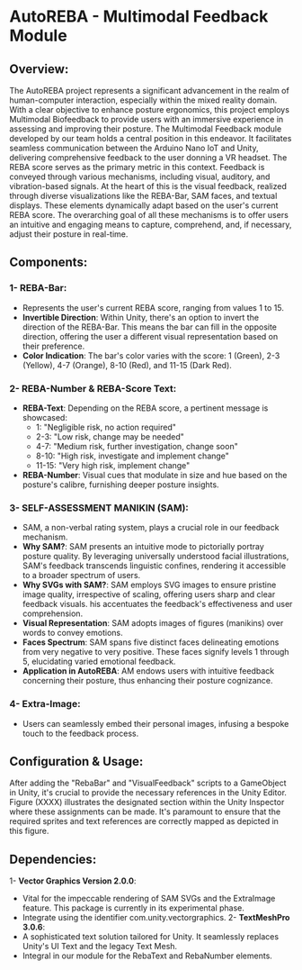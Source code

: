 # AutoREBA - Multimodal Feedback Module

## Overview:
The AutoREBA project represents a significant advancement in the realm of human-computer interaction, 
especially within the mixed reality domain. With a clear objective to enhance posture ergonomics, 
this project employs Multimodal Biofeedback to provide users with an immersive experience in assessing and 
improving their posture. The Multimodal Feedback module developed by our team holds a central position in this endeavor. 
It facilitates seamless communication between the Arduino Nano IoT and Unity, delivering comprehensive feedback to the
user donning a VR headset. The REBA score serves as the primary metric in this context. Feedback is conveyed through various mechanisms, 
including visual, auditory, and vibration-based signals. At the heart of this is the visual feedback, realized through 
diverse visualizations like the REBA-Bar, SAM faces, and textual displays. These elements dynamically adapt based on the user's 
current REBA score. The overarching goal of all these mechanisms is to offer users an intuitive and engaging means to capture, 
comprehend, and, if necessary, adjust their posture in real-time.

## Components:
### 1- REBA-Bar:
- Represents the user's current REBA score, ranging from values 1 to 15.
- **Invertible Direction**: Within Unity, there's an option to invert the direction of the REBA-Bar. This means the bar can fill in the opposite direction, offering the user a different visual representation based on their preference.
- **Color Indication**: The bar's color varies with the score: 1 (Green), 2-3 (Yellow), 4-7 (Orange), 8-10 (Red), and 11-15 (Dark Red).
### 2- REBA-Number & REBA-Score Text:
- **REBA-Text**: Depending on the REBA score, a pertinent message is showcased:
  - 1: "Negligible risk, no action required"
  - 2-3: "Low risk, change may be needed"
  - 4-7: "Medium risk, further investigation, change soon"
  - 8-10: "High risk, investigate and implement change"
  - 11-15: "Very high risk, implement change"
- **REBA-Number**: Visual cues that modulate in size and hue based on the posture's calibre, furnishing deeper posture insights.
### 3- SELF-ASSESSMENT MANIKIN (SAM):
- SAM, a non-verbal rating system, plays a crucial role in our feedback mechanism.
- **Why SAM?**: SAM presents an intuitive mode to pictorially portray posture quality. By leveraging universally understood facial illustrations, SAM's feedback transcends
linguistic confines, rendering it accessible to a broader spectrum of users.
- **Why SVGs with SAM?**: SAM employs SVG images to ensure pristine image quality, irrespective of scaling, offering users sharp and clear feedback visuals.
his accentuates the feedback's effectiveness and user comprehension.
- **Visual Representation**: SAM adopts images of figures (manikins) over words to convey emotions.
- **Faces Spectrum**: SAM spans five distinct faces delineating emotions from very negative to very positive. These faces signify levels 1 through 5, elucidating varied emotional feedback.
- **Application in AutoREBA**: AM endows users with intuitive feedback concerning their posture, thus enhancing their posture cognizance.
### 4- Extra-Image:
- Users can seamlessly embed their personal images, infusing a bespoke touch to the feedback process.

## Configuration & Usage:
After adding the "RebaBar" and "VisualFeedback" scripts to a GameObject in Unity, it's crucial to provide the necessary references in the Unity Editor.
Figure (XXXX) illustrates the designated section within the Unity Inspector where these assignments can be made.
It's paramount to ensure that the required sprites and text references are correctly mapped as depicted in this figure.

## Dependencies:
1- **Vector Graphics Version 2.0.0**:
- Vital for the impeccable rendering of SAM SVGs and the ExtraImage feature. This package is currently in its experimental phase.
- Integrate using the identifier com.unity.vectorgraphics.
2- **TextMeshPro 3.0.6**:
- A sophisticated text solution tailored for Unity. It seamlessly replaces Unity's UI Text and the legacy Text Mesh.
- Integral in our module for the RebaText and RebaNumber elements.

